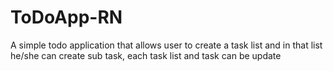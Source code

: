 # ToDoApp-RN
A simple todo application that allows user to create a task list and in that list he/she can create sub task, each task list and task can be update

